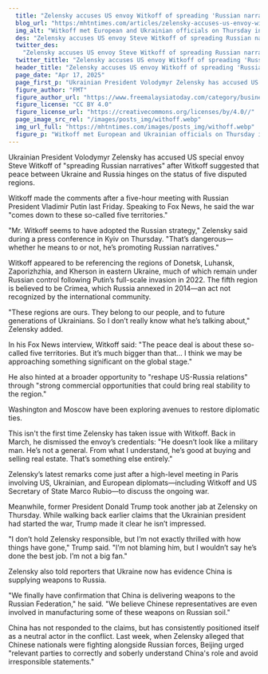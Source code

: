 ```yaml
---
  title: "Zelensky accuses US envoy Witkoff of spreading 'Russian narratives'"
  blog_url: "https:/mhtntimes.com/articles/zelensky-accuses-us-envoy-witkoff-of-spreading-russian-narratives"
  img_alt: "Witkoff met European and Ukrainian officials on Thursday in Paris"
  des: "Zelensky accuses US envoy Steve Witkoff of spreading Russian narratives over Ukraine’s territorial sovereignty."
  twitter_des:
    "Zelensky accuses US envoy Steve Witkoff of spreading Russian narratives over Ukraine’s territorial sovereignty."
  twitter_tittle: "Zelensky accuses US envoy Witkoff of spreading 'Russian narratives'"
  header_title: "Zelensky accuses US envoy Witkoff of spreading 'Russian narratives'"
  page_date: "Apr 17, 2025"
  page_first_p: "Ukrainian President Volodymyr Zelensky has accused US special envoy Steve Witkoff of 'spreading Russian narratives' after Witkoff suggested that peace between Ukraine and Russia hinges on the status of five disputed regions."
  figure_author: "FMT"
  figure_author_url: "https://www.freemalaysiatoday.com/category/business/2019/02/01/amazon-profit-jumps-on-strong-holiday-quarter/"
  figure_license: "CC BY 4.0"
  figure_license_url: "https://creativecommons.org/licenses/by/4.0//"
  page_image_src_rel: "/images/posts_img/withoff.webp"
  img_url_full: "https://mhtntimes.com/images/posts_img/withoff.webp"
  figure_p: "Witkoff met European and Ukrainian officials on Thursday in Paris"
---
```


Ukrainian President Volodymyr Zelensky has accused US special envoy Steve Witkoff of "spreading Russian narratives" after Witkoff suggested that peace between Ukraine and Russia hinges on the status of five disputed regions.

Witkoff made the comments after a five-hour meeting with Russian President Vladimir Putin last Friday. Speaking to Fox News, he said the war "comes down to these so-called five territories."

"Mr. Witkoff seems to have adopted the Russian strategy," Zelensky said during a press conference in Kyiv on Thursday. "That’s dangerous—whether he means to or not, he’s promoting Russian narratives."

Witkoff appeared to be referencing the regions of Donetsk, Luhansk, Zaporizhzhia, and Kherson in eastern Ukraine, much of which remain under Russian control following Putin’s full-scale invasion in 2022. The fifth region is believed to be Crimea, which Russia annexed in 2014—an act not recognized by the international community.

"These regions are ours. They belong to our people, and to future generations of Ukrainians. So I don’t really know what he’s talking about," Zelensky added.

In his Fox News interview, Witkoff said: "The peace deal is about these so-called five territories. But it’s much bigger than that… I think we may be approaching something significant on the global stage."

He also hinted at a broader opportunity to "reshape US-Russia relations" through "strong commercial opportunities that could bring real stability to the region."

Washington and Moscow have been exploring avenues to restore diplomatic ties.

This isn't the first time Zelensky has taken issue with Witkoff. Back in March, he dismissed the envoy’s credentials: "He doesn’t look like a military man. He’s not a general. From what I understand, he’s good at buying and selling real estate. That’s something else entirely."

Zelensky’s latest remarks come just after a high-level meeting in Paris involving US, Ukrainian, and European diplomats—including Witkoff and US Secretary of State Marco Rubio—to discuss the ongoing war.

Meanwhile, former President Donald Trump took another jab at Zelensky on Thursday. While walking back earlier claims that the Ukrainian president had started the war, Trump made it clear he isn’t impressed.

"I don’t hold Zelensky responsible, but I’m not exactly thrilled with how things have gone," Trump said. "I’m not blaming him, but I wouldn’t say he’s done the best job. I’m not a big fan."

Zelensky also told reporters that Ukraine now has evidence China is supplying weapons to Russia.

"We finally have confirmation that China is delivering weapons to the Russian Federation," he said. "We believe Chinese representatives are even involved in manufacturing some of these weapons on Russian soil."

China has not responded to the claims, but has consistently positioned itself as a neutral actor in the conflict. Last week, when Zelensky alleged that Chinese nationals were fighting alongside Russian forces, Beijing urged "relevant parties to correctly and soberly understand China's role and avoid irresponsible statements."
